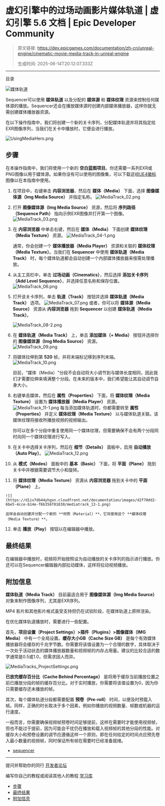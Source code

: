 # 虚幻引擎中的过场动画影片媒体轨道 | 虚幻引擎 5.6 文档 | Epic Developer Community

> 原文链接: https://dev.epicgames.com/documentation/zh-cn/unreal-engine/cinematic-movie-media-track-in-unreal-engine
> 
> 生成时间: 2025-06-14T20:12:07.333Z

---

目录

![媒体轨道](https://dev.epicgames.com/community/api/documentation/image/70eb70a0-0390-44cf-8007-fd84203575e9?resizing_type=fill&width=1920&height=335)

Sequencer可以使用 **媒体轨道** 以及分配的 **媒体源** 和 **媒体纹理** 资源来控制任何媒体源的播放。Sequencer还会在播放媒体源时创建内部媒体播放器，这样你就无需创建媒体播放器资源。 

在以下操作指南中，我们将创建一个新的关卡序列，分配媒体轨道并将其指定给EXR图像序列，当我们在关卡中播放时，它便会进行播放。 

![UsingMediaHero.png](https://d1iv7db44yhgxn.cloudfront.net/documentation/images/97877e0a-c6b1-4e6f-903d-0b96381977cd/usingmediahero-resize839x385.png "UsingMediaHero.png")

## 步骤

在本操作指南中，我们将使用一个新的 **空白蓝图项目**。你还需要一系列EXR或PNG图像以用于媒体源。如果你没有可以使用的图像集，可以下载这组[UE4徽标](https://epicgames.box.com/s/fsxw4c9llathxzk8dwof302d1tba4ow1)图像以在本指南中使用。

1.  在项目中，右键单击 **内容浏览器**，然后在 **媒体（Media）** 下面，选择 **图像媒体源（Img Media Source）** 并指定名称。 ![](https://d1iv7db44yhgxn.cloudfront.net/documentation/images/5145ce01-ff15-40ea-937f-aaf57ae8922d/mediatrack_02.png "MediaTrack_02.png")
2.  打开 **图像媒体源（Img Media Source）** 资源，然后将 **序列路径（Sequence Path）** 指向示例EXR图像并打开第一个图像。 ![](https://d1iv7db44yhgxn.cloudfront.net/documentation/images/f210d59a-89bb-4956-923f-7c49f5795c11/mediatrack_03.png "MediaTrack_03.png")
    
3.  在 **内容浏览器** 中单击右键，然后在 **媒体（Media）** 下面创建 **媒体纹理（Media Texture）** 资源。 ![](https://d1iv7db44yhgxn.cloudfront.net/documentation/images/77280ad6-c263-44aa-b6c1-7381a67e7c95/mediatrack_04-1.png "MediaTrack_04-1.png")
    
    通常，你会创建一个 **媒体播放器（Media Player）** 资源和关联的 **媒体纹理（Media Texture）**。当我们在 **Sequencer** 中使用 **媒体轨道（Media Track）** 时，每个媒体轨道都会自动创建一个内部媒体播放器来按需处理播放。
    
4.  从主工具栏中，单击 **过场动画（Cinematics）**，然后选择 **添加关卡序列（Add Level Sequence）**，并选择任意名称和保存位置。   
    ![](https://d1iv7db44yhgxn.cloudfront.net/documentation/images/01fb03b8-7cb2-4f5f-b417-26131f3ab5d2/mediatrack_06.png "MediaTrack_06.png")
    
5.  打开该关卡序列，单击 **轨道（Track）** 按钮并选择 **媒体轨道（Media Track）** 选项。 ![](https://d1iv7db44yhgxn.cloudfront.net/documentation/images/39048810-d6a8-4767-af7c-51cbafc8007f/mediatrack_07.png "MediaTrack_07.png") 或者，你可以将 **媒体源（Media Source）** 资源从 **内容浏览器** 拖到 **Sequencer** 以创建 **媒体轨道（Media Track）**。
    
    ![MediaTrack_08-2.png](https://d1iv7db44yhgxn.cloudfront.net/documentation/images/716dc81d-2460-4b58-b74b-0a5c158223e1/mediatrack_08-resize1047x434.png "MediaTrack_08-2.png")
6.  在 **媒体轨道（Media Track）** 上，单击 **添加媒体（+ Media）** 按钮并选择你的 **图像媒体源（Img Media Source）** 资源。   
    ![](https://d1iv7db44yhgxn.cloudfront.net/documentation/images/6e6298f5-ffa4-4daa-9200-0f8ea5a79eeb/mediatrack_09.png "MediaTrack_09.png")
7.  将媒体拉伸到第 **520** 帧，并将末端标记移到序列末端。 ![](https://d1iv7db44yhgxn.cloudfront.net/documentation/images/687fb71f-e65d-4f31-923d-0d618905cadb/mediatrack_10.png "MediaTrack_10.png")
    
    目前，"媒体（Media）"分段不会自动将大小调节到与媒体长度相同，因此我们才需要拉伸来填满整个分段。在未来的版本中，我们希望能让其自动调节自身大小。
    
8.  右键单击媒体，然后在 **属性（Properties）** 下面，将 **媒体纹理（Media Texture）** 设置为 **媒体播放器（Media Player）** 资源。   
    ![](https://d1iv7db44yhgxn.cloudfront.net/documentation/images/984870d0-0398-438c-a033-671ac17e2179/mediatrack_11-1.png "MediaTrack_11-1.png") 每当添加媒体轨道时，你都需要转至 **属性（Properties）** 并定义 **媒体纹理（Media Texture）** 以与媒体轨道关联。该媒体纹理将接收所播放视频的视频输出。
    
    你可以在多个分段中重复使用同一个媒体纹理，但需要确保不会有两个分段同时向同一个媒体纹理进行写入。
    
9.  在关卡中选择关卡序列，然后在 **细节（Details）** 面板中，启用 **自动播放（Auto Play）**。 ![](https://d1iv7db44yhgxn.cloudfront.net/documentation/images/ea99af0d-9599-43f5-b9e7-a7e5b16ce0a1/mediatrack_12.png "MediaTrack_12.png")
10.  从 **模式（Modes）** 面板中的 **基本（Basic）** 下面，将 **平面（Plane）** 拖到关卡中并根据需要调节大小和旋转。
    
11.  将 **媒体纹理（Media Texture）** 资源从 **内容浏览器** 拖到关卡中的 **平面（Plane）** 上。
    
    ![](https://d1iv7db44yhgxn.cloudfront.net/documentation/images/d2f70dd2-6be5-4cce-b14e-f6b356f01830/mediatrack_13-1.png)
    
    这样会自动创建并分配一个新的 **材质（Material）**，它将使用这个 **媒体纹理（Media Texture）**。
    
12.  单击 **播放（Play）** 按钮以在编辑器中播放。 

## 最终结果

在编辑器中播放时，视频将开始按照设为自动播放的关卡序列的指示进行播放。你还可以在Sequencer编辑器内部拉动媒体，这样将拉动视频播放。 

## 附加信息

**媒体轨道（Media Track）** 目前最适合用于 **图像媒体源（Img Media Source）** 对象来制作图像序列，尤其是EXR序列。

MP4 影片和其他影片格式虽受支持但仍在试验阶段，在媒体轨道上原样渲染。

在优化媒体轨道播放时，需要进行一些配置。

首先，**项目设置（Project Settings）>插件（Plugins）>图像媒体（IMG Media）** 中有一个全局设置。**缓存大小GB（Cache Size GB）** 是每个有效媒体播放器将会缓存的千兆字节数。你需要将该值设置为一个合理的数字，具体取决于一次处于活动状态的媒体播放器数量和视频帧的内存占用量。建议的比较合适的数字通常是0.5或1.0，但需求因人而异。

![](https://d1iv7db44yhgxn.cloudfront.net/documentation/images/d24b3ae9-a89d-4c98-9327-325870c352f9/mediatracks_projectsettings.png "MediaTracks_ProjectSettings.png")

**已放完缓存百分比（Cache Behind Percentage）** 是将用于缓存当前播放位置之前已播放分段的帧的缓存百分比。对于实时播放，你需要将该值设置为0，因为你只需要缓存还未播放的帧。

其次，每个媒体轨道分段都需要配置 **预卷（Pre-roll）** 时间，以便及时预载入帧。同样，正确的时长取决于多个因素，例如你播放的视频数量、帧数或机器的运行速度。

一般而言，你需要确保视频帧预卷时间足够提前，这样在需要时才能使用视频帧，但也不能过于提前，因为可能会干扰仍在播放和载入视频帧的其他分段的性能。对缓存大小和预卷设置的调节应遵循这样一个原则，即在任何给定的时间点应预先卷入最小数量的视频帧，同时保证所有帧在需要时已经准备就绪。

-   [sequencer](https://dev.epicgames.com/community/search?query=sequencer)

* * *

提问并帮助你的同行 [开发者论坛](https://forums.unrealengine.com/categories?tag=unreal-engine)

编写你自己的教程或阅读其他人的教程 [学习库](https://dev.epicgames.com/community/unreal-engine/learning)

-   [步骤](/documentation/zh-cn/unreal-engine/cinematic-movie-media-track-in-unreal-engine#%E6%AD%A5%E9%AA%A4)
-   [最终结果](/documentation/zh-cn/unreal-engine/cinematic-movie-media-track-in-unreal-engine#%E6%9C%80%E7%BB%88%E7%BB%93%E6%9E%9C)
-   [附加信息](/documentation/zh-cn/unreal-engine/cinematic-movie-media-track-in-unreal-engine#%E9%99%84%E5%8A%A0%E4%BF%A1%E6%81%AF)